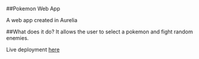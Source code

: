 ##Pokemon Web App

A web app created in Aurelia

##What does it do?
It allows the user to select a pokemon and fight random enemies.

Live deployment [here](https://pokemongame-cb9e6.firebaseapp.com/)